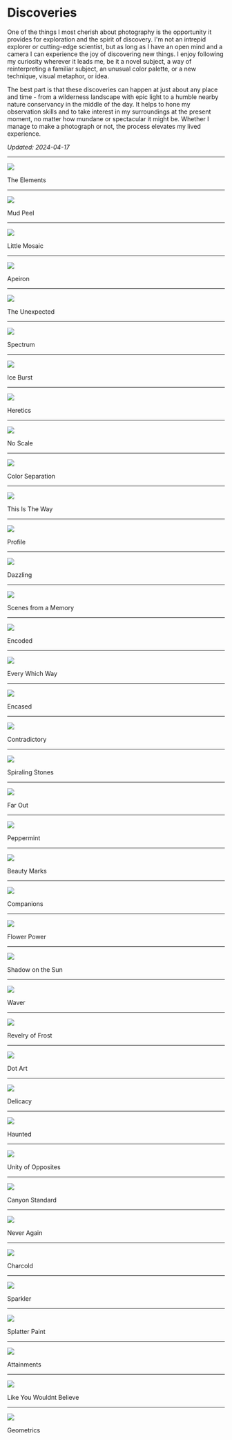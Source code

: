 # Discoveries

One of the things I most cherish about photography is the opportunity it provides for exploration and the spirit of discovery. I'm not an intrepid explorer or cutting-edge scientist, but as long as I have an open mind and a camera I can experience the joy of discovering new things. I enjoy following my curiosity wherever it leads me, be it a novel subject, a way of reinterpreting a familiar subject, an unusual color palette, or a new technique, visual metaphor, or idea.

The best part is that these discoveries can happen at just about any place and time - from a wilderness landscape with epic light to a humble nearby nature conservancy in the middle of the day. It helps to hone my observation skills and to take interest in my surroundings at the present moment, no matter how mundane or spectacular it might be. Whether I manage to make a photograph or not, the process elevates my lived experience.

*Updated: 2024-04-17*

---

<img src="./The Elements.jpg"/>

The Elements

---

<img src="./Mud Peel.jpg"/>

Mud Peel

---

<img src="./Little Mosaic.jpg"/>

Little Mosaic

---

<img src="./Apeiron.jpg"/>

Apeiron

---

<img src="./The Unexpected.jpg"/>

The Unexpected

---

<img src="./Spectrum.jpg"/>

Spectrum

---

<img src="./Ice Burst.jpg"/>

Ice Burst

---

<img src="./Heretics.jpg"/>

Heretics

---

<img src="./No Scale.jpg"/>

No Scale

---

<img src="./Color Separation.jpg"/>

Color Separation

---

<img src="./This Is The Way.jpg"/>

This Is The Way

---

<img src="./Profile.jpg"/>

Profile

---

<img src="./Dazzling.jpg"/>

Dazzling

---

<img src="./Scenes from a Memory.jpg"/>

Scenes from a Memory

---

<img src="./Encoded.jpg"/>

Encoded

---

<img src="./Every Which Way.jpg"/>

Every Which Way

---

<img src="./Encased.jpg"/>

Encased

---

<img src="./Contradictory.jpg"/>

Contradictory

---

<img src="./Spiraling Stones.jpg"/>

Spiraling Stones

---

<img src="./Far Out.jpg"/>

Far Out

---

<img src="./Peppermint.jpg"/>

Peppermint

---

<img src="./Beauty Marks.jpg"/>   

Beauty Marks

---

<img src="./Companions.jpg"/>

Companions

---

<img src="./Flower Power.jpg"/>

Flower Power

---

<img src="./Shadow on the Sun.jpg"/>

Shadow on the Sun

---

<img src="./Waver.jpg"/>

Waver

---

<img src="./Revelry of Frost.jpg"/>

Revelry of Frost

---

<img src="./Dot Art.jpg"/>

Dot Art

---

<img src="./Delicacy.jpg"/>

Delicacy

---

<img src="./Haunted.jpg"/>

Haunted

---

<img src="./Unity of Opposites.jpg"/>

Unity of Opposites

---

<img src="./Canyon Standard.jpg"/>

Canyon Standard

---

<img src="./Never Again.jpg"/>

Never Again

---

<img src="./Charcold.jpg"/>       

Charcold

---

<img src="./Sparkler.jpg"/>

Sparkler

---

<img src="./Splatter Paint.jpg"/>

Splatter Paint

---

<img src="./Attainments.jpg"/>

Attainments

---

<img src="./Like You Wouldnt Believe.jpg"/>

Like You Wouldnt Believe

---

<img src="./Geometrics.jpg"/>

Geometrics





